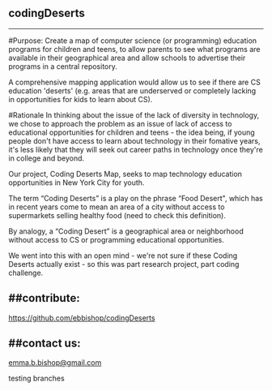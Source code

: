 ## codingDeserts
-------------------


#Purpose:
Create a map of computer science (or programming) education programs for children
and teens, to allow parents to see what programs are available in their geographical
area  and allow schools to advertise their programs in a central repository.

A comprehensive mapping application would allow us to see if there are CS education 'deserts'
(e.g. areas that are underserved or completely lacking in opportunities for kids to learn about CS).


#Rationale
In thinking about the issue of the lack of diversity in technology, we chose to approach
the problem as an issue of lack of access to educational opportunities for children and teens -
the idea being, if young people don't have access to learn about technology in their fomative years,
it's less likely that they will seek out career paths in technology once they're in college and beyond.

Our project, Coding Deserts Map, seeks to map technology education opportunities in New York City for youth.

The term “Coding Deserts” is a play on the phrase “Food Desert", which has in recent years come to mean
an area of a city without access to supermarkets selling healthy food (need to check this definition).

By analogy, a “Coding Desert” is a geographical area or neighborhood without access to CS or programming
educational opportunities.

We went into this with an open mind - we're not sure if these Coding Deserts actually exist - so this was
part research project, part coding challenge.

##contribute:
-------------------
https://github.com/ebbishop/codingDeserts

##contact us:
-------------------
emma.b.bishop@gmail.com

testing branches
